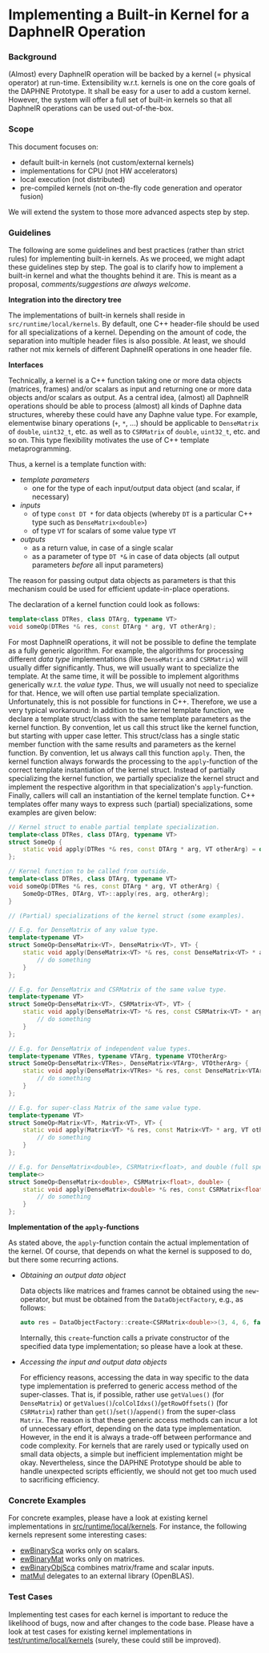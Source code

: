 <!--
Copyright 2021 The DAPHNE Consortium

Licensed under the Apache License, Version 2.0 (the "License");
you may not use this file except in compliance with the License.
You may obtain a copy of the License at

    http://www.apache.org/licenses/LICENSE-2.0

Unless required by applicable law or agreed to in writing, software
distributed under the License is distributed on an "AS IS" BASIS,
WITHOUT WARRANTIES OR CONDITIONS OF ANY KIND, either express or implied.
See the License for the specific language governing permissions and
limitations under the License.
-->

# Implementing a Built-in Kernel for a DaphneIR Operation

### Background

(Almost) every DaphneIR operation will be backed by a kernel (= physical operator) at run-time.
Extensibility w.r.t. kernels is one on the core goals of the DAPHNE Prototype.
It shall be easy for a user to add a custom kernel.
However, the system will offer a full set of built-in kernels so that all DaphneIR operations can be used out-of-the-box.

### Scope

This document focuses on:
- default built-in kernels (not custom/external kernels)
- implementations for CPU (not HW accelerators)
- local execution (not distributed)
- pre-compiled kernels (not on-the-fly code generation and operator fusion)

We will extend the system to those more advanced aspects step by step.

### Guidelines

The following are some guidelines and best practices (rather than strict rules) for implementing built-in kernels.
As we proceed, we might adapt these guidelines step by step.
The goal is to clarify how to implement a built-in kernel and what the thoughts behind it are.
This is meant as a proposal, *comments/suggestions are always welcome*.

**Integration into the directory tree**

The implementations of built-in kernels shall reside in `src/runtime/local/kernels`.
By default, one C++ header-file should be used for all specializations of a kernel.
Depending on the amount of code, the separation into multiple header files is also possible.
At least, we should rather not mix kernels of different DaphneIR operations in one header file.

**Interfaces**

Technically, a kernel is a C++ function taking one or more data objects (matrices, frames) and/or scalars as input and returning one or more data objects and/or scalars as output.
As a central idea, (almost) all DaphneIR operations should be able to process (almost) all kinds of Daphne data structures, whereby these could have any Daphne value type.
For example, elementwise binary operations (`+`, `*`, ...) should be applicable to `DenseMatrix` of `double`, `uint32_t`, etc. as well as to `CSRMatrix` of `double`, `uint32_t`, etc. and so on.
This type flexibility motivates the use of C++ template metaprogramming.

Thus, a kernel is a template function with:

- *template parameters*
  - one for the type of each input/output data object (and scalar, if necessary)
- *inputs*
  - of type `const DT *` for data objects (whereby `DT` is a particular C++ type such as `DenseMatrix<double>`)
  - of type `VT` for scalars of some value type `VT`
- *outputs*
  - as a return value, in case of a single scalar
  - as a parameter of type `DT *&` in case of data objects (all output parameters *before* all input parameters)

The reason for passing output data objects as parameters is that this mechanism could be used for efficient update-in-place operations.

The declaration of a kernel function could look as follows:

```c++
template<class DTRes, class DTArg, typename VT>
void someOp(DTRes *& res, const DTArg * arg, VT otherArg);
```

For most DaphneIR operations, it will not be possible to define the template as a fully generic algorithm.
For example, the algorithms for processing different *data type* implementations (like `DenseMatrix` and `CSRMatrix`) will usually differ significantly.
Thus, we will usually want to specialize the template.
At the same time, it will be possible to implement algorithms generically w.r.t. the *value type*.
Thus, we will usually not need to specialize for that.
Hence, we will often use partial template specialization.
Unfortunately, this is not possible for functions in C++.
Therefore, we use a very typical workaround:
In addition to the kernel template function, we declare a template struct/class with the same template parameters as the kernel function.
By convention, let us call this struct like the kernel function, but starting with upper case letter.
This struct/class has a single static member function with the same results and parameters as the kernel function.
By convention, let us always call this function `apply`.
Then, the kernel function always forwards the processing to the `apply`-function of the correct template instantiation of the kernel struct.
Instead of partially specializing the kernel function, we partially specialize the kernel struct and implement the respective algorithm in that specialization's `apply`-function.
Finally, callers will call an instantiation of the kernel template function.
C++ templates offer many ways to express such (partial) specializations, some examples are given below:

```c++
// Kernel struct to enable partial template specialization.
template<class DTRes, class DTArg, typename VT>
struct SomeOp {
    static void apply(DTRes *& res, const DTArg * arg, VT otherArg) = delete;
};

// Kernel function to be called from outside.
template<class DTRes, class DTArg, typename VT>
void someOp(DTRes *& res, const DTArg * arg, VT otherArg) {
    SomeOp<DTRes, DTArg, VT>::apply(res, arg, otherArg);
}

// (Partial) specializations of the kernel struct (some examples).

// E.g. for DenseMatrix of any value type.
template<typename VT>
struct SomeOp<DenseMatrix<VT>, DenseMatrix<VT>, VT> {
    static void apply(DenseMatrix<VT> *& res, const DenseMatrix<VT> * arg, VT otherArg) {
        // do something
    }
};

// E.g. for DenseMatrix and CSRMatrix of the same value type.
template<typename VT>
struct SomeOp<DenseMatrix<VT>, CSRMatrix<VT>, VT> {
    static void apply(DenseMatrix<VT> *& res, const CSRMatrix<VT> * arg, VT otherArg) {
        // do something
    }
};

// E.g. for DenseMatrix of independent value types.
template<typename VTRes, typename VTArg, typename VTOtherArg>
struct SomeOp<DenseMatrix<VTRes>, DenseMatrix<VTArg>, VTOtherArg> {
    static void apply(DenseMatrix<VTRes> *& res, const DenseMatrix<VTArg> * arg, VTOtherArg otherArg) {
        // do something
    }
};

// E.g. for super-class Matrix of the same value type.
template<typename VT>
struct SomeOp<Matrix<VT>, Matrix<VT>, VT> {
    static void apply(Matrix<VT> *& res, const Matrix<VT> * arg, VT otherArg) {
        // do something
    }
};

// E.g. for DenseMatrix<double>, CSRMatrix<float>, and double (full specialization).
template<>
struct SomeOp<DenseMatrix<double>, CSRMatrix<float>, double> {
    static void apply(DenseMatrix<double> *& res, const CSRMatrix<float> * arg, double otherArg) {
        // do something
    }
};
```

**Implementation of the `apply`-functions**

As stated above, the `apply`-function contain the actual implementation of the kernel.
Of course, that depends on what the kernel is supposed to do, but there some recurring actions.

- *Obtaining an output data object*

  Data objects like matrices and frames cannot be obtained using the `new`-operator, but must be obtained from the `DataObjectFactory`, e.g., as follows:
  ```c++
  auto res = DataObjectFactory::create<CSRMatrix<double>>(3, 4, 6, false);
  ```
  Internally, this `create`-function calls a private constructor of the specified data type implementation; so please have a look at these.
- *Accessing the input and output data objects*

  For efficiency reasons, accessing the data in way specific to the data type implementation is preferred to generic access method of the super-classes.
  That is, if possible, rather use `getValues()` (for `DenseMatrix`) or `getValues()`/`colColIdxs()`/`getRowOffsets()` (for `CSRMatrix`) rather than `get()`/`set()`/`append()` from the super-class `Matrix`.
  The reason is that these generic access methods can incur a lot of unnecessary effort, depending on the data type implementation.
  However, in the end it is always a trade-off between performance and code complexity.
  For kernels that are rarely used or typically used on small data objects, a simple but inefficient implementation might be okay.
  Nevertheless, since the DAPHNE Prototype should be able to handle unexpected scripts efficiently, we should not get too much used to sacrificing efficiency.

### Concrete Examples

For concrete examples, please have a look at existing kernel implementations in [src/runtime/local/kernels](https://gitlab.know-center.tugraz.at/daphne/prototype/-/tree/master/src/runtime/local/kernels).
For instance, the following kernels represent some interesting cases:
- [ewBinarySca](https://gitlab.know-center.tugraz.at/daphne/prototype/-/blob/master/src/runtime/local/kernels/EwBinarySca.h) works only on scalars.
- [ewBinaryMat](https://gitlab.know-center.tugraz.at/daphne/prototype/-/blob/master/src/runtime/local/kernels/EwBinaryMat.h) works only on matrices.
- [ewBinaryObjSca](https://gitlab.know-center.tugraz.at/daphne/prototype/-/blob/master/src/runtime/local/kernels/EwBinaryObjSca.h) combines matrix/frame and scalar inputs.
- [matMul](https://gitlab.know-center.tugraz.at/daphne/prototype/-/blob/master/src/runtime/local/kernels/MatMul.h) delegates to an external library (OpenBLAS).

### Test Cases

Implementing test cases for each kernel is important to reduce the likelihood of bugs, now and after changes to the code base.
Please have a look at test cases for existing kernel implementations in [test/runtime/local/kernels](https://gitlab.know-center.tugraz.at/daphne/prototype/-/tree/master/test/runtime/local/kernels) (surely, these could still be improved).